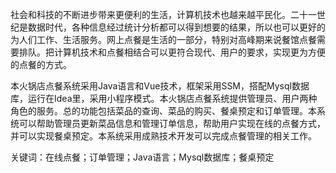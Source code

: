社会和科技的不断进步带来更便利的生活，计算机技术也越来越平民化。二十一世纪是数据时代，各种信息经过统计分析都可以得到想要的结果，所以也可以更好的为人们工作、生活服务。网上点餐是生活的一部分，特别对高峰期来说餐馆点餐需要排队。把计算机技术和点餐相结合可以更符合现代、用户的要求，实现更为方便的点餐的方式。

本火锅店点餐系统采用Java语言和Vue技术，框架采用SSM，搭配Mysql数据库，运行在Idea里，采用小程序模式。本火锅店点餐系统提供管理员、用户两种角色的服务。总的功能包括菜品的查询、菜品的购买、餐桌预定和订单管理。本系统可以帮助管理员更新菜品信息和管理订单信息，帮助用户实现在线的点餐方式，并可以实现餐桌预定。本系统采用成熟技术开发可以完成点餐管理的相关工作。

关键词：在线点餐；订单管理；Java语言；Mysql数据库；餐桌预定
